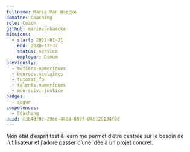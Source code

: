 ```yaml
---
fullname: Marie Van Haecke
domaine: Coaching
role: Coach
github: marievanhaecke
missions:
  - start: 2021-01-21
    end: 2030-12-31
    status: service
    employer: Dinum
previously:
  - metiers-numeriques
  - bourses.scolaires
  - tutorat_fp
  - talents.numeriques
  - mon-suivi-justice
badges:
  - segur
competences:
  - Coaching
uuid: c384df9c-29ee-440a-869f-04c129134f0c
---
```

Mon état d’esprit test & learn me permet d’être centrée sur le besoin de l’utilisateur et j’adore passer d’une idée à un projet concret.